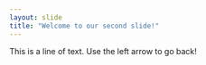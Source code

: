 ```yaml
---
layout: slide
title: "Welcome to our second slide!"
---
```

This is a line of text.
Use the left arrow to go back!
